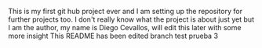 This is my first git hub project ever and I am setting up the repository for further projects too. I don't really know what the project is about just yet but I am the author, my name is Diego Cevallos, will edit this later with some more insight
This README has been edited
branch test
prueba 3
